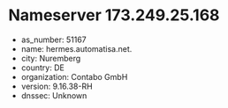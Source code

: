 # Nameserver 173.249.25.168

* as_number: 51167
* name: hermes.automatisa.net.
* city: Nuremberg
* country: DE
* organization: Contabo GmbH
* version: 9.16.38-RH
* dnssec: Unknown
